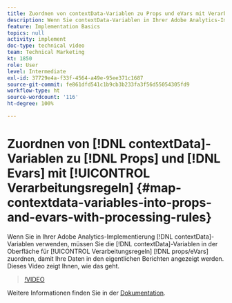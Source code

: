 ```yaml
---
title: Zuordnen von contextData-Variablen zu Props und eVars mit Verarbeitungsregeln
description: Wenn Sie contextData-Variablen in Ihrer Adobe Analytics-Implementierung verwenden, müssen Sie sie in der Oberfläche für Verarbeitungsregeln props/eVars zuordnen, damit Ihre Daten in den eigentlichen Berichten angezeigt werden. Dieses Video zeigt Ihnen, wie das geht.
feature: Implementation Basics
topics: null
activity: implement
doc-type: technical video
team: Technical Marketing
kt: 1850
role: User
level: Intermediate
exl-id: 37729e4a-f33f-4564-a49e-95ee371c1687
source-git-commit: fe861dfd541c1b9cb3b233fa3f56d55054305fd9
workflow-type: ht
source-wordcount: '116'
ht-degree: 100%

---
```


# Zuordnen von [!DNL contextData]-Variablen zu [!DNL Props] und [!DNL Evars] mit [!UICONTROL Verarbeitungsregeln] {#map-contextdata-variables-into-props-and-evars-with-processing-rules}

Wenn Sie in Ihrer Adobe Analytics-Implementierung [!DNL contextData]-Variablen verwenden, müssen Sie die [!DNL contextData]-Variablen in der Oberfläche für [!UICONTROL Verarbeitungsregeln] [!DNL props/eVars] zuordnen, damit Ihre Daten in den eigentlichen Berichten angezeigt werden. Dieses Video zeigt Ihnen, wie das geht.

>[!VIDEO](https://video.tv.adobe.com/v/26124/?quality=12)

Weitere Informationen finden Sie in der [Dokumentation](https://experienceleague.adobe.com/docs/analytics/admin/admin-tools/processing-rules/processing-rules.html?lang=de).
